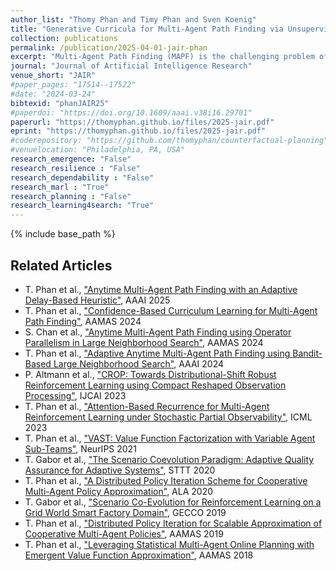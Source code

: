```yaml
---
author_list: "Thomy Phan and Timy Phan and Sven Koenig"
title: "Generative Curricula for Multi-Agent Path Finding via Unsupervised and Reinforcement Learning"
collection: publications
permalink: /publication/2025-04-01-jair-phan
excerpt: "Multi-Agent Path Finding (MAPF) is the challenging problem of finding collision-free paths for multiple agents, which has a wide range of applications, such as automated warehouses, smart manufacturing, and traffic management. Recently, machine learning-based approaches have become popular in addressing MAPF problems in a decentralized and potentially generalizing way. Most learning-based MAPF approaches use reinforcement and imitation learning to train agent policies for decentralized execution under partial observability. However, current state-of-the-art approaches suffer from a prevalent bias to micro-aspects of particular MAPF problems, such as congestions in corridors and potential delays caused by single agents, leading to tight specializations through extensive engineering via oversized models, reward shaping, path finding algorithms, and communication. These specializations are generally detrimental to the sample efficiency, i.e., the learning progress given a certain amount of experience, and generalization to previously unseen scenarios. In contrast, curriculum learning offers an elegant and much simpler way of training agent policies in a step-by-step manner to master all aspects implicitly without extensive engineering. In this paper, we propose a generative curriculum approach to learning-based MAPF using Variational Autoencoder Utilized Learning of Terrains (VAULT). We introduce a two-stage framework to (I) train the VAULT via unsupervised learning to obtain a latent space representation of maps and (II) use the VAULT to generate curricula in order to improve sample efficiency and generalization of learning-based MAPF methods. For the second stage, we propose a bi-level curriculum scheme by combining our VAULT curriculum with a low-level curriculum method to improve sample efficiency further. Our framework is designed in a modular and general way, where each proposed component serves its purpose in a black-box manner without considering specific micro-aspects of the underlying problem. We empirically evaluate our approach in maps of the public MAPF benchmark set as well as novel artificial maps generated with the VAULT. Our results demonstrate the effectiveness of the VAULT as a map generator and our VAULT curriculum in improving sample efficiency and generalization of learning-based MAPF methods compared to alternative approaches. We also demonstrate how data pruning can further reduce the dependence on available maps without affecting the generalization potential of our approach."
journal: "Journal of Artificial Intelligence Research"
venue_short: "JAIR"
#paper_pages: "17514--17522"
#date: "2024-03-24"
bibtexid: "phanJAIR25"
#paperdoi: "https://doi.org/10.1609/aaai.v38i16.29701"
paperurl: "https://thomyphan.github.io/files/2025-jair.pdf"
eprint: "https://thomyphan.github.io/files/2025-jair.pdf"
#coderepository: "https://github.com/thomyphan/counterfactual-planning"
#venuelocation: "Philadelphia, PA, USA"
research_emergence: "False"
research_resilience : "False"
research_dependability : "False"
research_marl : "True"
research_planning : "False"
research_learning4search: "True"
---
```


{% include base_path %}

## Related Articles
- T. Phan et al., ["Anytime Multi-Agent Path Finding with an Adaptive Delay-Based Heuristic"](https://thomyphan.github.io/publication/2025-02-01-aaai-phan1), AAAI 2025
- T. Phan et al., ["Confidence-Based Curriculum Learning for Multi-Agent Path Finding"](https://thomyphan.github.io/publication/2024-05-01-aamas-phan), AAMAS 2024
- S. Chan et al., ["Anytime Multi-Agent Path Finding using Operator Parallelism in Large Neighborhood Search"](https://thomyphan.github.io/publication/2024-05-01-aamas-chan), AAMAS 2024
- T. Phan et al., ["Adaptive Anytime Multi-Agent Path Finding using Bandit-Based Large Neighborhood Search"](https://thomyphan.github.io/publication/2024-02-01-aaai-phan), AAAI 2024
- P. Altmann et al., ["CROP: Towards Distributional-Shift Robust Reinforcement Learning using Compact Reshaped Observation Processing"](https://thomyphan.github.io/publication/2023-08-01-ijcai-altmann), IJCAI 2023
- T. Phan et al., ["Attention-Based Recurrence for Multi-Agent Reinforcement Learning under Stochastic Partial Observability"](https://thomyphan.github.io/publication/2023-07-01-icml-phan), ICML 2023
- T. Phan et al., ["VAST: Value Function Factorization with Variable Agent Sub-Teams"](https://thomyphan.github.io/publication/2021-12-01-neurips-phan), NeurIPS 2021
- T. Gabor et al., ["The Scenario Coevolution Paradigm: Adaptive Quality Assurance for Adaptive Systems"](https://thomyphan.github.io/publication/2020-01-01-sttt-gabor), STTT 2020
- T. Phan et al., ["A Distributed Policy Iteration Scheme for Cooperative Multi-Agent Policy Approximation"](https://thomyphan.github.io/publication/2020-05-01-ala-phan), ALA 2020
- T. Gabor et al., ["Scenario Co-Evolution for Reinforcement Learning on a Grid World Smart Factory Domain"](https://thomyphan.github.io/publication/2020-06-01-gecco-gabor), GECCO 2019
- T. Phan et al., ["Distributed Policy Iteration for Scalable Approximation of Cooperative Multi-Agent Policies"](https://thomyphan.github.io/publication/2019-05-01-aamas-phan), AAMAS 2019
- T. Phan et al., ["Leveraging Statistical Multi-Agent Online Planning with Emergent Value Function Approximation"](https://thomyphan.github.io/publication/2018-06-01-aamas-phan), AAMAS 2018